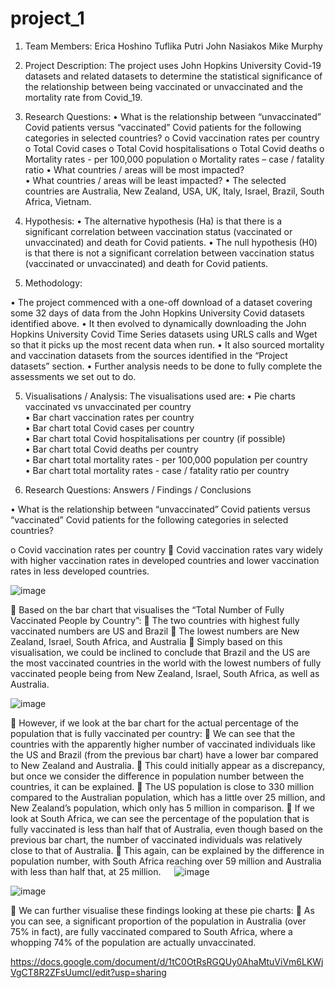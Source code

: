 # project_1

1.	Team Members:   		Erica Hoshino
                        Tuflika Putri
                        John Nasiakos
                        Mike Murphy

2.	Project Description:
The project uses John Hopkins University Covid-19 datasets and related datasets to determine the statistical significance of the relationship between being vaccinated or unvaccinated and the mortality rate from Covid_19.

3.	Research Questions:
•	What is the relationship between “unvaccinated” Covid patients versus “vaccinated” Covid patients for the following categories in selected countries?
o	Covid vaccination rates per country
o	Total Covid cases
o	Total Covid hospitalisations
o	Total Covid deaths
o	Mortality rates - per 100,000 population
o	Mortality rates – case / fatality ratio
•	What countries / areas will be most impacted?	 
•	What countries / areas will be least impacted?
•	The selected countries are Australia, New Zealand, USA, UK, Italy, Israel, Brazil, South Africa, Vietnam. 

4.	Hypothesis:
•	The alternative hypothesis (Ha) is that there is a significant correlation between vaccination status (vaccinated or unvaccinated) and death for Covid patients.
•	The null hypothesis (H0) is that there is not a significant correlation between vaccination status (vaccinated or unvaccinated) and death for Covid patients.


5.	Methodology:

•	The project commenced with a one-off download of a dataset covering some 32 days of data from the John Hopkins University Covid datasets identified above.
•	It then evolved to dynamically downloading the John Hopkins University Covid Time Series datasets using URLS calls and Wget so that it picks up the most recent data when run.
•	It also sourced mortality and vaccination datasets from the sources identified in the “Project datasets” section.
•	Further analysis needs to be done to fully complete the assessments we set out to do. 


5.	Visualisations / Analysis:
The visualisations used are:
•	Pie charts vaccinated vs unvaccinated per country					
•	Bar chart vaccination rates per country						
•	Bar chart total Covid cases per country						
•	Bar chart total Covid hospitalisations per country (if possible)				
•	Bar chart total Covid deaths per country						
•	Bar chart total mortality rates - per 100,000 population per country				
•	Bar chart total mortality rates - case / fatality ratio per country							

6.	Research Questions: Answers / Findings / Conclusions

•	What is the relationship between “unvaccinated” Covid patients versus “vaccinated” Covid patients for the following categories in selected countries?

o	Covid vaccination rates per country
	Covid vaccination rates vary widely with higher vaccination rates in developed countries and lower vaccination rates in less developed countries.

![image](https://user-images.githubusercontent.com/89948865/148156699-bdea8146-c98a-4654-9357-711293847804.png)

	Based on the bar chart that visualises the “Total Number of Fully 
Vaccinated People by Country”:
	The two countries with highest fully vaccinated numbers are US and Brazil
	The lowest numbers are New Zealand, Israel, South Africa, and Australia
	Simply based on this visualisation, we could be inclined to conclude that Brazil and the US are the most vaccinated countries in the world with the lowest numbers of fully vaccinated people being from New Zealand, Israel, South Africa, as well as Australia.

![image](https://user-images.githubusercontent.com/89948865/148158227-921b34f3-7f20-429f-a5e4-7059eb3a980e.png)


	However, if we look at the bar chart for the actual percentage of the
population that is fully vaccinated per country:
	We can see that the countries with the apparently higher number of vaccinated individuals like the US and Brazil (from the previous bar chart) have a lower bar compared to New Zealand and Australia.
	This could initially appear as a discrepancy, but once we consider the difference in population number between the countries, it can be explained.
	 The US population is close to 330 million compared to the Australian population, which has a little over 25 million, and New Zealand’s population, which only has 5 million in 
comparison.
	If we look at South Africa, we can see the percentage of the population that is fully vaccinated is less than half that of Australia, even though based on the previous bar chart, the number of vaccinated individuals was relatively close to that of Australia.
	This again, can be explained by the difference in population number, with South Africa reaching over 59 million and Australia with less than half that, at 25 million.
 
![image](https://user-images.githubusercontent.com/89948865/148158413-fa02955e-1760-4fd5-a48f-8bb91e653c44.png)

![image](https://user-images.githubusercontent.com/89948865/148158461-aa544bc7-71e0-4b24-8aec-253dabbec7b6.png)

	 We can further visualise these findings looking at these pie charts:
	 As you can see, a significant proportion of the population in 
Australia (over 75% in fact), are fully vaccinated compared to South Africa, where a whopping 74% of the population are actually unvaccinated.



https://docs.google.com/document/d/1tC0OtRsRGQUy0AhaMtuViVm6LKWjVgCT8R2ZFsUumcI/edit?usp=sharing
